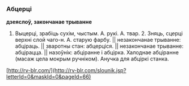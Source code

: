 ### Абцерці
**дзеяслоў, закончанае трыванне**

1. Выцерці, зрабіць сухім, чыстым. А. рукі. А. твар. 2. Зняць, сцерці верхні слой чаго-н. А. старую фарбу. || незакончанае трыванне: абціраць. || зваротны стан: абцерціся. || незакончанае трыванне: абцірацца. || назоўнік: абціранне і абцірка. Халоднае абціранне (масаж цела мокрым ручніком). Анучка для абціркі станка.

<a rel="author">[http://rv-blr.com/](http://rv-blr.com/slounik.jsp?letterId=0&maskId=0&pageId=66)</a>
